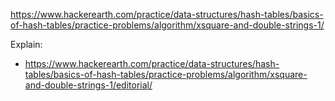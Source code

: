 https://www.hackerearth.com/practice/data-structures/hash-tables/basics-of-hash-tables/practice-problems/algorithm/xsquare-and-double-strings-1/

Explain:

- https://www.hackerearth.com/practice/data-structures/hash-tables/basics-of-hash-tables/practice-problems/algorithm/xsquare-and-double-strings-1/editorial/

